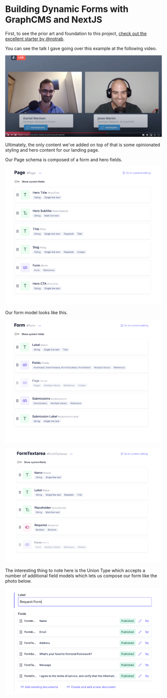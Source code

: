 # Building Dynamic Forms with GraphCMS and NextJS

First, to see the prior art and foundation to this project, [check out the excellent starter by @notrab](https://github.com/notrab/dynamic-graphql-nextjs-forms).

You can see the talk I gave going over this example at the following video.

[![](images/thumb.png?raw=true)](https://youtu.be/DoR7h88Xlvg?t=4108)

Ultimately, the only content we've added on top of that is some opinionated styling and hero content for our landing page.

Our Page schema is composed of a form and hero fields.

![](images/page-model.png?raw=true)

Our form model looks like this.

![](images/form-model.png?raw=true)

![](images/text-area-model.png?raw=true)

The interesting thing to note here is the Union Type which accepts a number of additional field models which lets us compose our form like the photo below.

![](images/form-content.png?raw=true)
